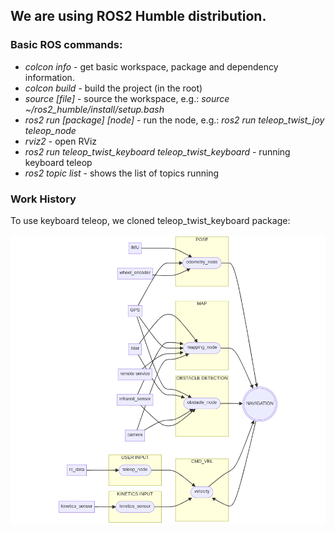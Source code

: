 ## We are using ROS2 Humble distribution.

### Basic ROS commands:

- _colcon info_ - get basic workspace, package and dependency information.
- _colcon build_ - build the project (in the root)
- _source [file]_ - source the workspace, e.g.: _source ~/ros2_humble/install/setup.bash_
- _ros2 run [package] [node]_ - run the node, e.g.: _ros2 run teleop_twist_joy teleop_node_
- _rviz2_ - open RViz
- _ros2 run teleop_twist_keyboard teleop_twist_keyboard_ - running keyboard teleop
- _ros2 topic list_ - shows the list of topics running 

### Work History
To use keyboard teleop, we cloned teleop_twist_keyboard package: 


![ROS architecture draft](../assets/ros_architecture.png)
